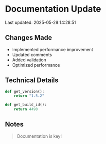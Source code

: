 # Documentation Update

Last updated: 2025-05-28 14:28:51

## Changes Made
- Implemented performance improvement
- Updated comments
- Added validation
- Optimized performance

## Technical Details
```python
def get_version():
    return "1.5.2"

def get_build_id():
    return 4490
```

## Notes
> Documentation is key!
